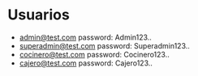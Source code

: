 # Usuarios
- admin@test.com password: Admin123..
- superadmin@test.com password: Superadmin123..
- cocinero@test.com password: Cocinero123..
- cajero@test.com password: Cajero123..

